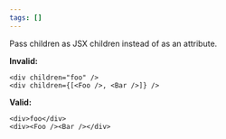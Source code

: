 ```yaml
---
tags: []
---
```


Pass children as JSX children instead of as an attribute.

**Invalid:**

```tsx
<div children="foo" />
<div children={[<Foo />, <Bar />]} />
```

**Valid:**

```tsx
<div>foo</div>
<div><Foo /><Bar /></div>
```
